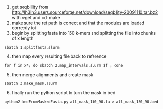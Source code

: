 
1. get seqbillity from http://lh3lh3.users.sourceforge.net/download/seqbility-20091110.tar.bz2 with wget and cd; make
3. make sure the ref path is correct and that the modules are loaded correctly lol 
3. begin by splitting fasta into 150 k-mers and splitting the file into chunks of x length  

`sbatch 1.splitfasta.slurm `

4. then map every resulting file back to reference 

`for f in x*; do sbatch 2.map_intervals.slurm $f ; done`


5. then merge alignments and create mask 

`sbatch 3.make_mask.slurm `


6. finally run the python script to turn the mask in bed

`python2 bedFromMaskedFasta.py all_mask_150_90.fa > all_mask_150_90.bed`
